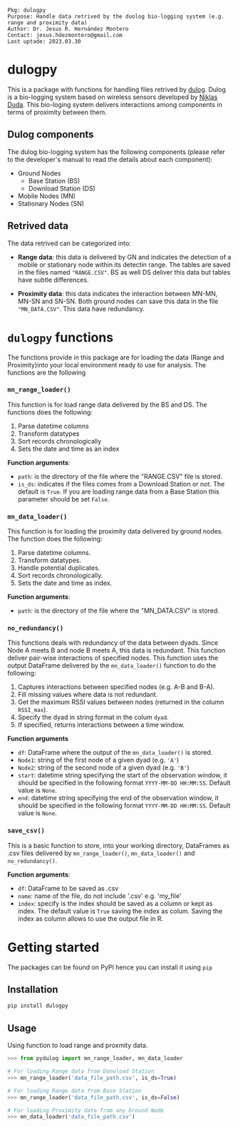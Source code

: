```
Pkg: dulogpy
Purpose: Handle data retrived by the duolog bio-logging system (e.g. range and proximity data)
Author: Dr. Jesus R. Hernández Montero
Contact: jesus.hdezmontero@gmail.com
Last uptade: 2023.03.30
```

# dulogpy

This is a package with functions for handling files retrived by [dulog](https://dulog.net/). Dulog is a bio-logging system based on wireless sensors developed by [Niklas Duda](https://orcid.org/0000-0001-7846-353X). This bio-loging system delivers interactions among components in terms of proximity between them.

## Dulog components
The dulog bio-logging system has the following components (please refer to the developer's manual to read the details about each component):
* Ground Nodes
    * Base Station (BS)
    * Download Station (DS)
* Mobile Nodes (MN)
* Stationary Nodes (SN)

## Retrived data
The data retrived can be categorized into:

* **Range data**: this data is delivered by GN and indicates the detection of a mobile or stationary node within its detectin range. The tables are saved in the files named `"RANGE.CSV"`. BS as well DS deliver this data but tables have subtle differences.

* **Proximity data**: this data indicates the interaction between MN-MN, MN-SN and SN-SN. Both ground nodes can save this data in the file `"MN_DATA.CSV"`. This data have redundancy.

# `dulogpy` functions
The functions provide in this package are for loading the data (Range and Proximity)into your local environment ready to use for analysis. The functions are the following

### **`mn_range_loader()`**
This function is for load range data delivered by the BS and DS. The functions does the following:

1. Parse datetime columns
2. Transform datatypes
3. Sort records chronologically
4. Sets the date and time as an index

**Function arguments**:
* `path`: is the directory of the file where the "RANGE.CSV" file is stored.
* `is_ds`: indicates if the files comes from a Download Station or not. The default is `True`. If you are loading range data from a Base Station this parameter should be set `False`.

### **`mn_data_loader()`**
This function is for loading the proximity data delivered by ground nodes. The function does the following:

1. Parse datetime columns.
2. Transform datatypes.
3. Handle potential duplicates.
4. Sort records chronologically.
5. Sets the date and time as index.

**Function arguments**:
* `path`: is the directory of the file where the "MN_DATA.CSV" is stored.

### **`no_redundancy()`**
This functions deals with redundancy of the data between dyads. Since Node A meets B and node B meets A, this data is redundant. This function deliver pair-wise interactions of specified nodes. This function uses the output DataFrame delivered by the `mn_data_loader()` function to do the following:

1. Captures interactions between specified nodes (e.g. A-B and B-A).
2. Fill missing values where data is not redundant.
3. Get the maximum RSSI values between nodes (returned in the column `RSSI_max`).
4. Specify the dyad in string format in the colum `dyad`.
5. If specified, returns interactions between a time window.

**Function arguments**
* `df`: DataFrame where the output of the `mn_data_loader()` is stored.
* `Node1`: string of the first node of a given dyad (e.g. `'A'`)
* `Node2`: string of the second node of a given dyad (e.g. `'B'`)
* `start`: datetime string specifying the start of the observation window, it should be specified in the following format `YYYY-MM-DD HH:MM:SS`. Default value is `None`.
* `end`: datetime string specifying the end of the observation window, it should be specified in the following format `YYYY-MM-DD HH:MM:SS`. Default value is `None`.

### **`save_csv()`**
This is a basic function to store, into your working directory, DataFrames as .csv files delivered by `mn_range_loader()`, `mn_data_loader()` and `no_redundancy()`. 

**Function arguments**:
* `df`: DataFrame to be saved as .csv
* `name`: name of the file, do not include '.csv' e.g. 'my_file'
* `index`: specify is the index should be saved as a column or kept as index. The default value is `True` saving the index as colum. Saving the index as column allows to use the output file in R.

# Getting started
The packages can be found on PyPI hence you can install it using `pip`

## Installation
```bash
pip install dulogpy
```

## Usage
Using function to load range and proxmity data.
```python
>>> from pydulog import mn_range_loader, mn_data_loader

# For loading Range data from Donwload Station
>>> mn_range_loader('data_file_path.csv', is_ds=True)

# For loading Range data from Base Station
>>> mn_range_loader('data_file_path.csv', is_ds=False)

# For loading Proximity data from any Ground Node
>>> mn_data_loader('data_file_path.csv')
```